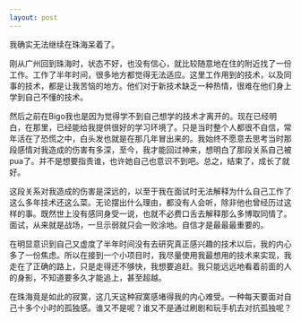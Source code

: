 ```yaml
---
layout: post
---
```


我确实无法继续在珠海呆着了。

刚从广州回到珠海时，状态不好，也没有信心，就比较随意地在住的附近找了一份工作。工作了半年时间，很多地方都觉得无法适应。这里工作用到的技术，以及同事的技术，都是让我苦恼的地方。他们对于新技术缺乏一种热情，很难在他们身上学到自己不懂的技术。

然后之前在Bigo我也是因为觉得学不到自己想学的技术才离开的。现在已经明白，在那里，已经能给我提供很好的学习环境了。只是当时整个人都很不自信，常年活在了恐慌之中，白头发也就是在那几年冒出来的。我始终不愿意去思考当时那段感情对我造成的伤害有多深，至今，我才能回过神来，想明白了那段关系自己被pua了。并不是想要指责谁，也许她自己也意识不到吧。总之，结束了，成长了就好。

这段关系对我造成的伤害是深远的，以至于我在面试时无法解释为什么自己工作了这么多年技术还这么菜。无论摆出什么理由，都没有人会听，除非他也曾经历过这样的事。既然世上没有感同身受一说，也就不必费口舌去解释那么多博取同情了。面试，从来就是战场，一旦示弱就只会一败涂地。自信才是最最最重要的。

在明显意识到自己又虚度了半年时间没有去研究真正感兴趣的技术以后，我的内心多了一份焦虑。所以在接到一个小项目时，我尽量使用我最想用的技术来实现，我走在了正确的路上，只是走得还不够快，我想要追赶。我只能远远地看着前面的人的身影，不知道要多久才能追上，甚至超越。

在珠海竟是如此的寂寞，这几天这种寂寞感堵得我的内心难受。一种每天要面对自己十多个小时的孤独感。谁又不是呢？谁又不是通过刷剧和玩手机去对抗孤独呢？
